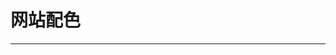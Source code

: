   # 网站配色
  ---

  <Common-LinkList :linkList='{"name":"网站配色","item":[{"link":"https://www.grabient.com/","icon":"https://www.grabient.com/favicon.ico","text":"Grabient"},{"link":"http://webcolourdata.com/","icon":"http://webcolourdata.com/images/favicon.ico","text":"Web Colour Data"},{"link":"https://webgradients.com/","icon":"https://webgradients.com/favicons/favicon-32x32.png","text":"Web Gradients"},{"link":"https://coolors.co/palettes/trending","icon":"https://coolors.co/assets/img/favicon.png","text":"Trending color palettes"},{"link":"https://picular.co","icon":"https://picular.co/assets/apple-touch-icon.png","text":"Picular"},{"link":"https://nipponcolors.com/","icon":"https://nipponcolors.com/favicon.ico","text":"日本色"},{"link":"https://uigradients.com/#DarkKnight","icon":"https://uigradients.com/static/images/favicon-32x32.png","text":"uigradients"},{"link":"https://www.palettable.io/","icon":"/aLinks/logo.png","text":"Palettable"},{"link":"https://www.canva.com/colors/","icon":"https://www.canva.com/favicon.ico","text":"Canva"},{"link":"https://klart.io/colors","icon":"https://klart.io/static/img/32x32.png","text":"klart"},{"link":"http://zhongguose.com/#anyuzi","icon":"http://zhongguose.com/favicon.ico","text":"中国色"},{"link":"https://brandcolors.net/","icon":"https://brandcolors.net/assets/favicons/favicon-32x32.png?v=6.5","text":"商标色"},{"link":"http://www.colorfavs.com/","icon":"http://www.colorfavs.com/assets/images/heart.png","text":"以图识色"},{"link":"http://colormind.io/","icon":"http://colormind.io/favicon32.gif","text":"Colormind"}]}'/>